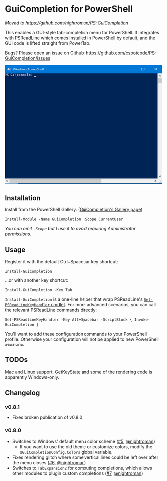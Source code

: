 # GuiCompletion for PowerShell

*Moved to https://github.com/nightroman/PS-GuiCompletion*

<!-- Remember that description section must render correctly as plain text because it's copy-pasted into the module manifest. -->
<!--BEGIN DESCRIPTION-->
This enables a GUI-style tab-completion menu for PowerShell.  It integrates with PSReadLine which comes installed in PowerShell by default, and the GUI code is lifted straight from PowerTab.

Bugs?  Please open an issue on Github: https://github.com/cspotcode/PS-GuiCompletion/issues
<!--END DESCRIPTION-->

<!-- TODO add screenshot -->
![Animated example](docs/example.gif)

## Installation 

Install from the PowerShell Gallery. ([GuiCompletion's Gallery page](https://www.powershellgallery.com/packages/GuiCompletion))

    Install-Module -Name GuiCompletion -Scope CurrentUser

*You can omit `-Scope` but I use it to avoid requiring Administrator permissions.*

## Usage

Register it with the default Ctrl+Spacebar key shortcut:

    Install-GuiCompletion

...or with another key shortcut:

    Install-GuiCompletion -Key Tab

`Install-GuiCompletion` is a one-line helper that wrap PSReadLine's [`Set-PSReadLineKeyHandler` cmdlet](https://github.com/lzybkr/PSReadLine#usage).  For more advanced scenarios, you can call the relevant PSReadLine commands directly:

    Set-PSReadlineKeyHandler -Key Alt+Spacebar -ScriptBlock { Invoke-GuiCompletion }

You'll want to add these configuration commands to your PowerShell profile.  Otherwise your configuration will not be applied to new PowerShell sessions.

## TODOs

Mac and Linux support.  GetKeyState and some of the rendering code is apparently Windows-only.

## Changelog

### v0.8.1

- Fixes broken publication of v0.8.0

### v0.8.0

- Switches to Windows' default menu color scheme ([#5](https://github.com/cspotcode/PS-GuiCompletion/issues/5), [@nightroman](https://github.com/nightroman))
  - If you want to use the old theme or customize colors, modify the `$GuiCompletionConfig.Colors` global variable.
- Fixes rendering glitch where some vertical lines could be left over after the menu closes ([#6](https://github.com/cspotcode/PS-GuiCompletion/issues/6), [@nightroman](https://github.com/nightroman))
- Switches to `TabExpansion2` for computing completions, which allows other modules to plugin custom completions ([#7](https://github.com/cspotcode/PS-GuiCompletion/issues/7), [@nightroman](https://github.com/nightroman))
